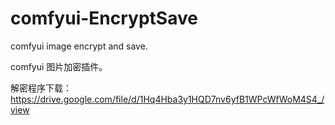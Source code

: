 # comfyui-EncryptSave
comfyui image encrypt and save.

comfyui 图片加密插件。

解密程序下载：https://drive.google.com/file/d/1Hq4Hba3y1HQD7nv6yfB1WPcWfWoM4S4_/view
